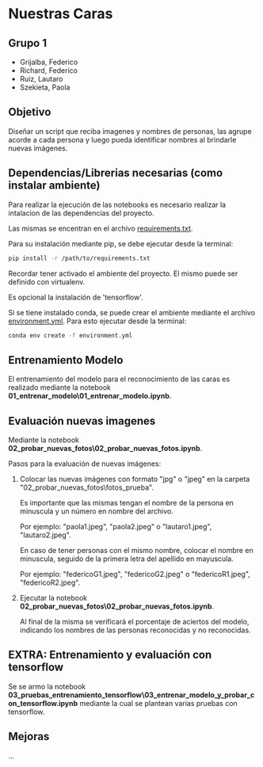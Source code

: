# Nuestras Caras

## Grupo 1
* Grijalba, Federico
* Richard, Federico
* Ruiz, Lautaro
* Szekieta, Paola

## Objetivo
Diseñar un script que reciba imagenes y nombres de personas, las agrupe acorde a cada persona y luego pueda identificar nombres al brindarle nuevas imágenes.

## Dependencias/Librerias necesarias (como instalar ambiente)
Para realizar la ejecución de las notebooks es necesario realizar la intalacion de las dependencias del proyecto.

Las mismas se encentran en el archivo [requirements.txt](./requirements.txt).

Para su instalación mediante pip, se debe ejecutar desde la terminal:
```sh
pip install -r /path/to/requirements.txt
```

Recordar tener activado el ambiente del proyecto. El mismo puede ser definido con virtualenv.

Es opcional la instalación de 'tensorflow'.

Si se tiene instalado conda, se puede crear el ambiente mediante el archivo [environment.yml](./environment.yml). Para esto ejecutar desde la terminal:
```sh
conda env create -f environment.yml
```

## Entrenamiento Modelo

El entrenamiento del modelo para el reconocimiento de las caras es realizado mediante la notebook **01_entrenar_modelo\01_entrenar_modelo.ipynb**. 

## Evaluación nuevas imagenes

Mediante la notebook **02_probar_nuevas_fotos\02_probar_nuevas_fotos.ipynb**.

Pasos para la evaluación de nuevas imágenes:
1. Colocar las nuevas imágenes con formato "jpg" o "jpeg" en la carpeta "02_probar_nuevas_fotos\fotos_prueba".

    Es importante que las mismas tengan el nombre de la persona en minuscula y un número en nombre del archivo.

    Por ejemplo: "paola1.jpeg", "paola2.jpeg" o "lautaro1.jpeg", "lautaro2.jpeg".

    En caso de tener personas con el mismo nombre, colocar el nombre en minuscula, seguido de la primera letra del apellido en mayuscula.

    Por ejemplo: "federicoG1.jpeg", "federicoG2.jpeg" o "federicoR1.jpeg", "federicoR2.jpeg".

2. Ejecutar la notebook **02_probar_nuevas_fotos\02_probar_nuevas_fotos.ipynb**.

    Al final de la misma se verificará el porcentaje de aciertos del modelo, indicando los nombres de las personas reconocidas y no reconocidas.

## EXTRA: Entrenamiento y evaluación con tensorflow
Se se armo la notebook **03_pruebas_entrenamiento_tensorflow\03_entrenar_modelo_y_probar_con_tensorflow.ipynb** mediante la cual se plantean varias pruebas con tensorflow.

## Mejoras
...